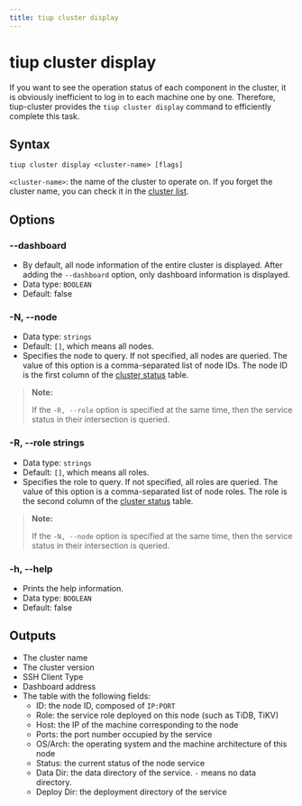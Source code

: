 ```yaml
---
title: tiup cluster display
---
```


# tiup cluster display

If you want to see the operation status of each component in the cluster, it is obviously inefficient to log in to each machine one by one. Therefore, tiup-cluster provides the `tiup cluster display` command to efficiently complete this task.

## Syntax

```shell
tiup cluster display <cluster-name> [flags]
```

`<cluster-name>`: the name of the cluster to operate on. If you forget the cluster name, you can check it in the [cluster list](/tiup/tiup-component-cluster-list.md).

## Options

### --dashboard

- By default, all node information of the entire cluster is displayed. After adding the `--dashboard` option, only dashboard information is displayed.
- Data type: `BOOLEAN`
- Default: false

### -N, --node

- Data type: `strings`
- Default: `[]`, which means all nodes.
- Specifies the node to query. If not specified, all nodes are queried. The value of this option is a comma-separated list of node IDs. The node ID is the first column of the [cluster status](/tiup/tiup-component-cluster-display.md) table.

> **Note:**
>
> If the `-R, --role` option is specified at the same time, then the service status in their intersection is queried.

### -R, --role strings

- Data type: `strings`
- Default: `[]`, which means all roles.
- Specifies the role to query. If not specified, all roles are queried. The value of this option is a comma-separated list of node roles. The role is the second column of the [cluster status](/tiup/tiup-component-cluster-display.md) table.

> **Note:**
>
> If the `-N, --node` option is specified at the same time, then the service status in their intersection is queried.

### -h, --help

- Prints the help information.
- Data type: `BOOLEAN`
- Default: false

## Outputs

- The cluster name
- The cluster version
- SSH Client Type
- Dashboard address
- The table with the following fields:
    - ID: the node ID, composed of `IP:PORT`
    - Role: the service role deployed on this node (such as TiDB, TiKV)
    - Host: the IP of the machine corresponding to the node
    - Ports: the port number occupied by the service
    - OS/Arch: the operating system and the machine architecture of this node
    - Status: the current status of the node service
    - Data Dir: the data directory of the service. `-` means no data directory.
    - Deploy Dir: the deployment directory of the service

